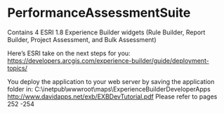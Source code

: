 # PerformanceAssessmentSuite
Contains 4 ESRI 1.8 Experience Builder widgets (Rule Builder, Report Builder, Project Assessment, and Bulk Assessment)

Here’s ESRI take on the next steps for you:
https://developers.arcgis.com/experience-builder/guide/deployment-topics/

You deploy the application to your web server by saving the application folder in:
C:\inetpub\wwwroot\maps\ExperienceBuilderDeveloperApps\
http://www.davidapps.net/exb/EXBDevTutorial.pdf
Please refer to pages 252 -254

